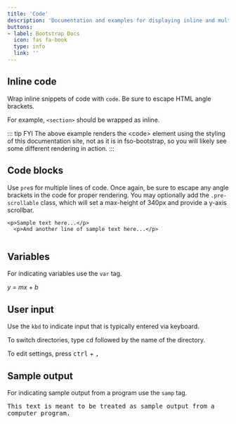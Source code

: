 ```yaml
---
title: 'Code'
description: 'Documentation and examples for displaying inline and multiline blocks of code with Bootstrap.'
buttons: 
- label: Bootstrap Docs
  icon: fas fa-book   
  type: info   
  link: ''
---
```


## Inline code

Wrap inline snippets of code with `code`. Be sure to escape HTML angle brackets.

<Example>
  <p>For example, <code>&lt;section&gt;</code> should be wrapped as inline.</p>
</Example>

::: tip FYI
The above example renders the &lt;code&gt; element using the styling of this documentation site, not as it is in fso-bootstrap, so you will likely see some different rendering in action.
:::

## Code blocks

Use `pre`s for multiple lines of code. Once again, be sure to escape any angle brackets in the code for proper rendering. You may optionally add the `.pre-scrollable` class, which will set a max-height of 340px and provide a y-axis scrollbar.

<Example>
  <pre><code>&lt;p&gt;Sample text here...&lt;/p&gt;
  &lt;p&gt;And another line of sample text here...&lt;/p&gt;
  </code></pre>
</Example>

## Variables

For indicating variables use the `var` tag.

<Example>
  <p><var>y</var> = <var>m</var><var>x</var> + <var>b</var></p>
</Example>

## User input

Use the `kbd` to indicate input that is typically entered via keyboard.

<Example>
  <p>To switch directories, type <kbd>cd</kbd> followed by the name of the directory.<br></p>
  <p>To edit settings, press <kbd>ctrl</kbd> + <kbd>,</kbd></p>
</Example>

## Sample output

For indicating sample output from a program use the `samp` tag.

<Example>
  <p><samp>This text is meant to be treated as sample output from a computer program.</samp></p>
</Example>
